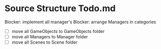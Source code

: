 # Source Structure Todo.md

Blocker: implement all manager's
Blocker: arrange Managers in categories

- [ ] move all GameObjects to GameObjects folder
- [ ] move all Managers to Manager folder
- [ ] move all Scenes to Scene folder
